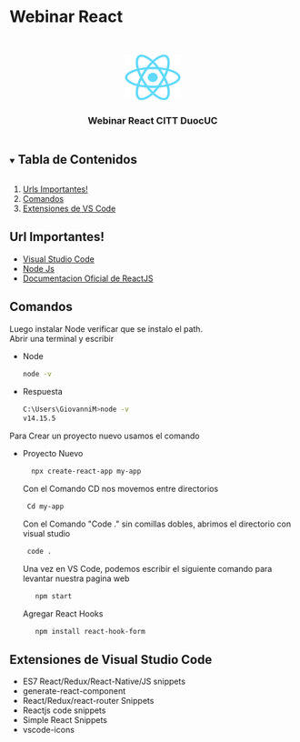 # Webinar React

<!-- PROJECT LOGO -->
<br />
<p align="center">
  <a href="">
    <img src="./img/reactlogo.png" alt="Logo" width="100" height="80">
  </a>

  <h3 align="center">Webinar React CITT DuocUC</h3>


<details open="open">
  <summary><h2 style="display: inline-block">Tabla de Contenidos</h2></summary>
  <ol>
    <li><a href="#instalacion">Urls Importantes!</a></li>
    <li><a href="#Comandos">Comandos</a></li>
    <li><a href="#extensiones">Extensiones de VS Code</a></li>
  </ol>
</details>



## Url Importantes!

* [Visual Studio Code](https://code.visualstudio.com/download)
* [Node Js](https://nodejs.org/es/)
* [Documentacion Oficial de ReactJS](https://es.reactjs.org/)



## Comandos 

Luego instalar Node verificar que se instalo el path.
</br>
Abrir una terminal y escribir
* Node
  ```sh
  node -v
  ```
* Respuesta
  ```sh
  C:\Users\GiovanniM>node -v 
  v14.15.5
  ```

Para Crear un proyecto nuevo usamos el comando
* Proyecto Nuevo
  ```sh
    npx create-react-app my-app
  ```
  Con el Comando CD nos movemos entre directorios
   ```sh
    Cd my-app
  ```
    Con el Comando "Code ." sin comillas dobles, abrimos el directorio con visual studio
   ```sh
    code .
  ```
    Una vez en VS Code, podemos escribir el siguiente comando para levantar nuestra pagina web
   ```sh
      npm start
  ```
    Agregar React Hooks
   ```sh
      npm install react-hook-form
  ```


## Extensiones de Visual Studio Code
* ES7 React/Redux/React-Native/JS snippets
* generate-react-component
* React/Redux/react-router Snippets
* Reactjs code snippets
* Simple React Snippets
* vscode-icons





